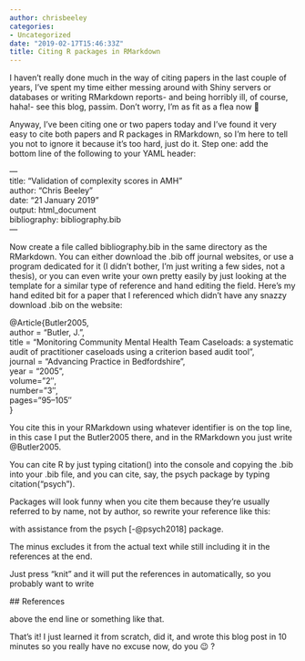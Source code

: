 ```yaml
---
author: chrisbeeley
categories:
- Uncategorized
date: "2019-02-17T15:46:33Z"
title: Citing R packages in RMarkdown
---
```


I haven’t really done much in the way of citing papers in the last couple of years, I’ve spent my time either messing around with Shiny servers or databases or writing RMarkdown reports- and being horribly ill, of course, haha!- see this blog, passim. Don’t worry, I’m as fit as a flea now 🙂

Anyway, I’ve been citing one or two papers today and I’ve found it very easy to cite both papers and R packages in RMarkdown, so I’m here to tell you not to ignore it because it’s too hard, just do it. Step one: add the bottom line of the following to your YAML header:

—  
title: “Validation of complexity scores in AMH”  
author: “Chris Beeley”  
date: “21 January 2019”  
output: html\_document  
bibliography: bibliography.bib  
—

Now create a file called bibliography.bib in the same directory as the RMarkdown. You can either download the .bib off journal websites, or use a program dedicated for it (I didn’t bother, I’m just writing a few sides, not a thesis), or you can even write your own pretty easily by just looking at the template for a similar type of reference and hand editing the field. Here’s my hand edited bit for a paper that I referenced which didn’t have any snazzy download .bib on the website:

@Article{Butler2005,  
 author = “Butler, J.”,  
 title = “Monitoring Community Mental Health Team Caseloads: a systematic audit of practitioner caseloads using a criterion based audit tool”,  
 journal = “Advancing Practice in Bedfordshire”,  
 year = “2005”,  
volume=”2″,  
number=”3″,  
pages=”95–105″  
}

You cite this in your RMarkdown using whatever identifier is on the top line, in this case I put the Butler2005 there, and in the RMarkdown you just write @Butler2005.

You can cite R by just typing citation() into the console and copying the .bib into your .bib file, and you can cite, say, the psych package by typing citation(“psych”).

Packages will look funny when you cite them because they’re usually referred to by name, not by author, so rewrite your reference like this:

with assistance from the psych \[-@psych2018\] package.

The minus excludes it from the actual text while still including it in the references at the end.

Just press “knit” and it will put the references in automatically, so you probably want to write

\## References

above the end line or something like that.

That’s it! I just learned it from scratch, did it, and wrote this blog post in 10 minutes so you really have no excuse now, do you 😉 ?